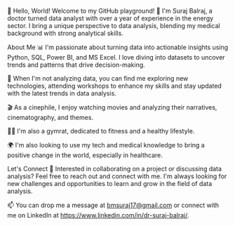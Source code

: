 👋 Hello, World!
Welcome to my GitHub playground! 🚀 I'm Suraj Balraj, a doctor turned data analyst with over a year of experience in the energy sector. I bring a unique perspective to data analysis, blending my medical background with strong analytical skills.

About Me
📊 I'm passionate about turning data into actionable insights using Python, SQL, Power BI, and MS Excel. I love diving into datasets to uncover trends and patterns that drive decision-making.

💬 When I'm not analyzing data, you can find me exploring new technologies, attending workshops to enhance my skills and stay updated with the latest trends in data analysis.

🎬 As a cinephile, I enjoy watching movies and analyzing their narratives, cinematography, and themes.

🏋️‍♂️ I'm also a gymrat, dedicated to fitness and a healthy lifestyle.

🌍 I'm also looking to use my tech and medical knowledge to bring a positive change in the world, especially in healthcare.

Let's Connect
💬 Interested in collaborating on a project or discussing data analysis? Feel free to reach out and connect with me. I'm always looking for new challenges and opportunities to learn and grow in the field of data analysis.

📫 You can drop me a message at bmsuraj17@gmail.com or connect with me on LinkedIn at https://www.linkedin.com/in/dr-suraj-balraj/.
